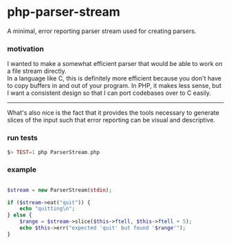 # php-parser-stream
A minimal, error reporting parser stream used for creating parsers.


### motivation ###

I wanted to make a somewhat efficient parser that would be able to work on a file stream directly.  
In a language like C, this is definitely more efficient because you don't have to copy buffers in and out of your program.
In PHP, it makes less sense, but I want a consistent design so that I can port codebases over to C easily.

----------------------------

What's also nice is the fact that it provides the tools necessary to generate
slices of the input such that error reporting can be visual and descriptive.


### run tests ###

```php
$> TEST=1 php ParserStream.php
```


### example ###

```php

$stream = new ParserStream(stdin);

if ($stream->eat("quit")) {
    echo "quitting\n";
} else {
    $range = $stream->slice($this->ftell, $this->ftell + 5);
    echo $this->err("expected 'quit' but found '$range'");
}

```
